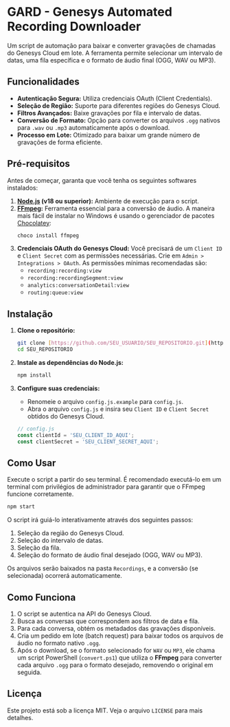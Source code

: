 # GARD - Genesys Automated Recording Downloader

Um script de automação para baixar e converter gravações de chamadas do Genesys Cloud em lote. A ferramenta permite selecionar um intervalo de datas, uma fila específica e o formato de áudio final (OGG, WAV ou MP3).

## Funcionalidades

-   **Autenticação Segura:** Utiliza credenciais OAuth (Client Credentials).
-   **Seleção de Região:** Suporte para diferentes regiões do Genesys Cloud.
-   **Filtros Avançados:** Baixe gravações por fila e intervalo de datas.
-   **Conversão de Formato:** Opção para converter os arquivos `.ogg` nativos para `.wav` ou `.mp3` automaticamente após o download.
-   **Processo em Lote:** Otimizado para baixar um grande número de gravações de forma eficiente.

## Pré-requisitos

Antes de começar, garanta que você tenha os seguintes softwares instalados:

1.  **[Node.js](https://nodejs.org/) (v18 ou superior):** Ambiente de execução para o script.
2.  **[FFmpeg](https://ffmpeg.org/download.html):** Ferramenta essencial para a conversão de áudio. A maneira mais fácil de instalar no Windows é usando o gerenciador de pacotes [Chocolatey](https://chocolatey.org/):
    ```powershell
    choco install ffmpeg
    ```
3.  **Credenciais OAuth do Genesys Cloud:** Você precisará de um `Client ID` e `Client Secret` com as permissões necessárias. Crie em `Admin > Integrations > OAuth`. As permissões mínimas recomendadas são:
    -   `recording:recording:view`
    -   `recording:recordingSegment:view`
    -   `analytics:conversationDetail:view`
    -   `routing:queue:view`

## Instalação

1.  **Clone o repositório:**
    ```bash
    git clone [https://github.com/SEU_USUARIO/SEU_REPOSITORIO.git](https://github.com/SEU_USUARIO/SEU_REPOSITORIO.git)
    cd SEU_REPOSITORIO
    ```

2.  **Instale as dependências do Node.js:**
    ```bash
    npm install
    ```

3.  **Configure suas credenciais:**
    -   Renomeie o arquivo `config.js.example` para `config.js`.
    -   Abra o arquivo `config.js` e insira seu `Client ID` e `Client Secret` obtidos do Genesys Cloud.

    ```javascript
    // config.js
    const clientId = 'SEU_CLIENT_ID_AQUI';
    const clientSecret = 'SEU_CLIENT_SECRET_AQUI';
    ```

## Como Usar

Execute o script a partir do seu terminal. É recomendado executá-lo em um terminal com privilégios de administrador para garantir que o FFmpeg funcione corretamente.

```bash
npm start
```

O script irá guiá-lo interativamente através dos seguintes passos:
1.  Seleção da região do Genesys Cloud.
2.  Seleção do intervalo de datas.
3.  Seleção da fila.
4.  Seleção do formato de áudio final desejado (OGG, WAV ou MP3).

Os arquivos serão baixados na pasta `Recordings`, e a conversão (se selecionada) ocorrerá automaticamente.

## Como Funciona

1.  O script se autentica na API do Genesys Cloud.
2.  Busca as conversas que correspondem aos filtros de data e fila.
3.  Para cada conversa, obtém os metadados das gravações disponíveis.
4.  Cria um pedido em lote (batch request) para baixar todos os arquivos de áudio no formato nativo `.ogg`.
5.  Após o download, se o formato selecionado for `WAV` ou `MP3`, ele chama um script PowerShell (`convert.ps1`) que utiliza o **FFmpeg** para converter cada arquivo `.ogg` para o formato desejado, removendo o original em seguida.

## Licença

Este projeto está sob a licença MIT. Veja o arquivo `LICENSE` para mais detalhes.